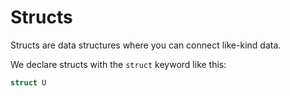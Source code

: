 # Structs

Structs are data structures where you can connect like-kind data.

We declare structs with the `struct` keyword like this:

```rust
struct U